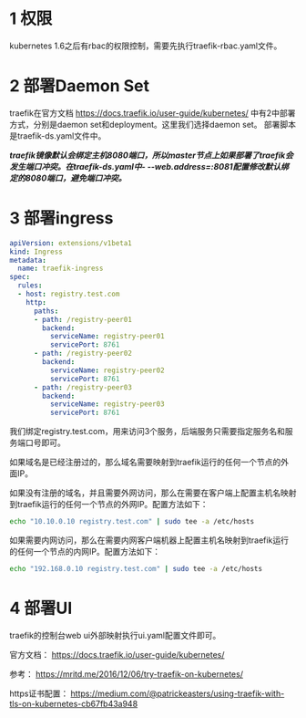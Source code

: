 # 1 权限
kubernetes 1.6之后有rbac的权限控制，需要先执行traefik-rbac.yaml文件。

# 2 部署Daemon Set
traefik在官方文档 https://docs.traefik.io/user-guide/kubernetes/ 中有2中部署方式，分别是daemon set和deployment。这里我们选择daemon set。
部署脚本是traefik-ds.yaml文件中。

***traefik镜像默认会绑定主机8080端口，所以master节点上如果部署了traefik会发生端口冲突。在traefik-ds.yaml中- --web.address=:8081配置修改默认绑定的8080端口，避免端口冲突。***

# 3 部署ingress
```yaml
apiVersion: extensions/v1beta1
kind: Ingress
metadata:
  name: traefik-ingress
spec:
  rules:
  - host: registry.test.com
    http:
      paths:
      - path: /registry-peer01
        backend:
          serviceName: registry-peer01
          servicePort: 8761
      - path: /registry-peer02
        backend:
          serviceName: registry-peer02
          servicePort: 8761
      - path: /registry-peer03
        backend:
          serviceName: registry-peer03
          servicePort: 8761
```
我们绑定registry.test.com，用来访问3个服务，后端服务只需要指定服务名和服务端口号即可。


如果域名是已经注册过的，那么域名需要映射到traefik运行的任何一个节点的外面IP。

如果没有注册的域名，并且需要外网访问，那么在需要在客户端上配置主机名映射到traefik运行的任何一个节点的外网IP。配置方法如下：
```bash
echo "10.10.0.10 registry.test.com" | sudo tee -a /etc/hosts
```

如果需要内网访问，那么在需要内网客户端机器上配置主机名映射到traefik运行的任何一个节点的内网IP。配置方法如下：
```bash
echo "192.168.0.10 registry.test.com" | sudo tee -a /etc/hosts
```

# 4 部署UI
traefik的控制台web ui外部映射执行ui.yaml配置文件即可。


官方文档：
https://docs.traefik.io/user-guide/kubernetes/

参考：
https://mritd.me/2016/12/06/try-traefik-on-kubernetes/

https证书配置：
https://medium.com/@patrickeasters/using-traefik-with-tls-on-kubernetes-cb67fb43a948
